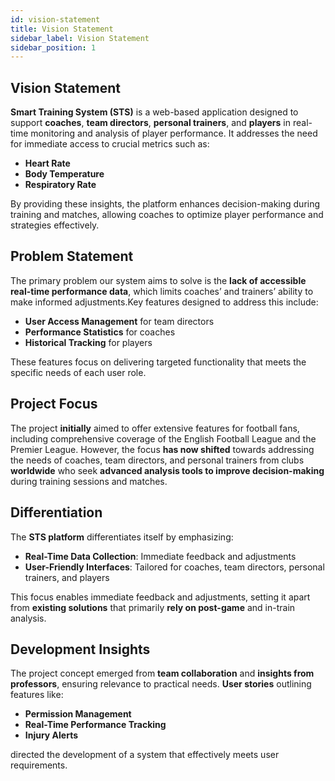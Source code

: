 ```yaml
---
id: vision-statement
title: Vision Statement
sidebar_label: Vision Statement
sidebar_position: 1
---
```


## Vision Statement

**Smart Training System (STS)** is a web-based application designed to support **coaches**, **team directors**, **personal trainers**, and **players** in real-time monitoring and analysis of player performance. It addresses the need for immediate access to crucial metrics such as:

- **Heart Rate**
- **Body Temperature**
- **Respiratory Rate**

By providing these insights, the platform enhances decision-making during training and matches, allowing coaches to optimize player performance and strategies effectively.

## Problem Statement

The primary problem our system aims to solve is the **lack of accessible real-time performance data**, which limits coaches’ and trainers’ ability to make informed adjustments.Key features designed to address this include:

- **User Access Management** for team directors
- **Performance Statistics** for coaches
- **Historical Tracking** for players

These features focus on delivering targeted functionality that meets the specific needs of each user role.

## Project Focus

The project **initially** aimed to offer extensive features for football fans, including comprehensive coverage of the English Football League and the Premier League. However, the focus **has now shifted** towards addressing the needs of coaches, team directors, and personal trainers from clubs **worldwide** who seek **advanced analysis tools to improve decision-making** during training sessions and matches.

## Differentiation

The **STS platform** differentiates itself by emphasizing:

- **Real-Time Data Collection**: Immediate feedback and adjustments
- **User-Friendly Interfaces**: Tailored for coaches, team directors, personal trainers, and players

This focus enables immediate feedback and adjustments, setting it apart from **existing solutions** that primarily **rely on post-game** and in-train analysis.

## Development Insights

The project concept emerged from **team collaboration** and **insights from professors**, ensuring relevance to practical needs. **User stories** outlining features like:

- **Permission Management**
- **Real-Time Performance Tracking**
- **Injury Alerts**

directed the development of a system that effectively meets user requirements.
